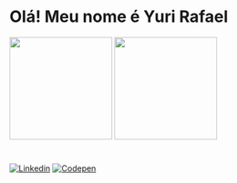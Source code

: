 # Olá! Meu nome é Yuri Rafael

<div >
  <img height="180em" src="https://github-readme-stats.vercel.app/api?username=anuraghazra&show=reviews,discussions_started,discussions_answered,prs_merged,prs_merged_percentage"/>
  <img height="180em" src="https://github-readme-stats.vercel.app/api/top-langs/?username=YuriRafael2&layout=compact&langs_count=8&theme=radical"/>
</div>

#

<div>
  <a href="https://www.linkedin.com/in/yuri-rafael-285629196/" target="_blank"><img src="https://img.shields.io/badge/LinkedIn-blue?style=flat&logo=linkedin&labelColor=blue" alt="Linkedin" /></a>
  <a href="https://codepen.io/YuriRafael2" target="_blank"><img src="https://img.shields.io/badge/-Codepen-black?style=flat&logo=Codepen&logoColor=white" alt="Codepen" /></a>
</div>
